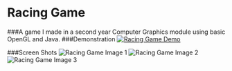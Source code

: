 # Racing Game
###A game I made in a second year Computer Graphics module using basic OpenGL and Java.
###Demonstration
[![Racing Game Demo](http://img.youtube.com/vi/6VeQYvPi9G0/0.jpg)](http://www.youtube.com/watch?v=6VeQYvPi9G0)

###Screen Shots
![Racing Game Image 1](https://github.com/BombayCinema/Portfolio/media/Racing-Game1.png)
![Racing Game Image 2](https://github.com/BombayCinema/Portfolio/media/Racing-Game2.png)
![Racing Game Image 3](https://github.com/BombayCinema/Portfolio/media/Racing-Game3.png)
